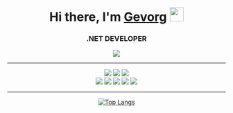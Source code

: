 <div style="bgcolor:blue">
  <h1 align="center">Hi there, I'm <a href="https://daniilshat.ru/" target="_blank">Gevorg</a> 
    <img src="https://github.com/blackcater/blackcater/raw/main/images/Hi.gif" height="32"/></h1>
  <h3 align="center"> .NET DEVELOPER</h3>
  <div align="center" >
    <div  href="www.linkedin.com/in/gevgrig007">
      <img src="https://img.shields.io/badge/LinkedIn-blue?style=for-the-badge&logo=linkedin&logoColor=white"/>
    </div>
  </div>
</div>
<hr/>
<div align="center" >
    <img src="https://img.shields.io/badge/c%23-%23239120.svg?style=for-the-badge&logo=c-sharp&logoColor=white" />
    <img src="https://img.shields.io/badge/html5-%23E34F26.svg?style=for-the-badge&logo=html5&logoColor=white" />
    <img src="https://img.shields.io/badge/javascript-%23323330.svg?style=for-the-badge&logo=javascript&logoColor=%23F7DF1E" />
</div>
<div align="center" >
  <img src="https://img.shields.io/badge/mysql-%2300f.svg?style=for-the-badge&logo=mysql&logoColor=white" />
  <img src="https://img.shields.io/badge/.NET-5C2D91?style=for-the-badge&logo=.net&logoColor=white" />
  <img src="https://img.shields.io/badge/angular-%23DD0031.svg?style=for-the-badge&logo=angular&logoColor=white" />
  <img src="https://img.shields.io/badge/bootstrap-%23563D7C.svg?style=for-the-badge&logo=bootstrap&logoColor=white" />
  <img src="https://img.shields.io/badge/jquery-%230769AD.svg?style=for-the-badge&logo=jquery&logoColor=white" />
</div>
<hr/>
  
 <div align="center" > 
  
  [![Top Langs](https://github-readme-stats.vercel.app/api/top-langs/?username=anuraghazra&layout=compact)](https://github.com/anuraghazra/github-readme-stats)
</div>

